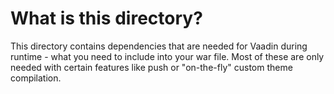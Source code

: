 # What is this directory?

This directory contains dependencies that are needed for Vaadin during runtime - what you need to include into your war file. Most of these are only needed with certain features like push or "on-the-fly" custom theme compilation.
